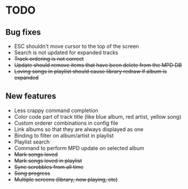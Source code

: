 TODO
====

Bug fixes
---------
- ESC shouldn't move cursor to the top of the screen
- Search is not updated for expanded tracks
- ~~Track ordering is not correct~~
- ~~Update should remove items that have been delete from the MPD DB~~
- ~~Loving songs in playlist should cause library redraw if album is expanded~~

New features
------------
- Less crappy command completion
- Color code part of track title (like blue album, red artist, yellow song)
- Custom orderer combinations in config file
- Link albums so that they are always displayed as one
- Binding to filter on album/artist in playlist
- Playlist search
- Command to perform MPD update on selected album
- ~~Mark songs loved~~
- ~~Mark songs loved in playlist~~
- ~~Sync scrobbles from all time~~
- ~~Song progress~~
- ~~Multiple screens (library, now playing, etc)~~
